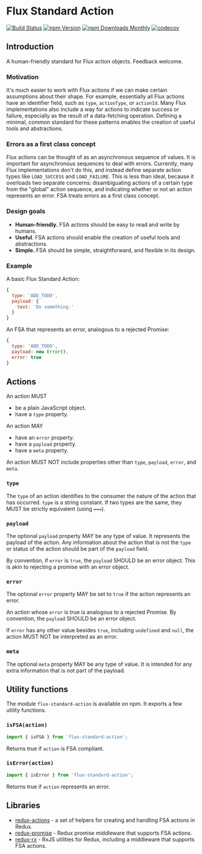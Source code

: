 # Flux Standard Action

[![Build Status](https://travis-ci.org/redux-utilities/flux-standard-action.svg?branch=master)](https://travis-ci.org/redux-utilities/flux-standard-action)
[![npm Version](https://img.shields.io/npm/v/flux-standard-action.svg)](https://www.npmjs.com/package/flux-standard-action)
[![npm Downloads Monthly](https://img.shields.io/npm/dm/flux-standard-action.svg)](https://www.npmjs.com/package/flux-standard-action)
[![codecov](https://codecov.io/gh/redux-utilities/flux-standard-action/branch/master/graph/badge.svg)](https://codecov.io/gh/redux-utilities/flux-standard-action)

## Introduction

A human-friendly standard for Flux action objects. Feedback welcome.

### Motivation

It's much easier to work with Flux actions if we can make certain assumptions about their shape. For example, essentially all Flux actions have an identifier field, such as `type`, `actionType`, or `actionId`. Many Flux implementations also include a way for actions to indicate success or failure, especially as the result of a data-fetching operation. Defining a minimal, common standard for these patterns enables the creation of useful tools and abstractions.

### Errors as a first class concept

Flux actions can be thought of as an asynchronous sequence of values. It is important for asynchronous sequences to deal with errors. Currently, many Flux implementations don't do this, and instead define separate action types like `LOAD_SUCCESS` and `LOAD_FAILURE`. This is less than ideal, because it overloads two separate concerns: disambiguating actions of a certain type from the "global" action sequence, and indicating whether or not an action represents an error. FSA treats errors as a first class concept.

### Design goals

* **Human-friendly.** FSA actions should be easy to read and write by humans.
* **Useful**. FSA actions should enable the creation of useful tools and abstractions.
* **Simple.** FSA should be simple, straightforward, and flexible in its design.

### Example

A basic Flux Standard Action:

```js
{
  type: 'ADD_TODO',
  payload: {
    text: 'Do something.'  
  }
}
```

An FSA that represents an error, analogous to a rejected Promise:

```js
{
  type: 'ADD_TODO',
  payload: new Error(),
  error: true
}
```

## Actions

An action MUST

* be a plain JavaScript object.
* have a `type` property.

An action MAY

* have an `error` property.
* have a `payload` property.
* have a `meta` property.

An action MUST NOT include properties other than `type`, `payload`, `error`, and `meta`.

### `type`

The `type` of an action identifies to the consumer the nature of the action that has occurred. `type` is a string constant. If two types are the same, they MUST be strictly equivalent (using `===`).

### `payload`

The optional `payload` property MAY be any type of value. It represents the payload of the action. Any information about the action that is not the `type` or status of the action should be part of the `payload` field.

By convention, if `error` is `true`, the `payload` SHOULD be an error object. This is akin to rejecting a promise with an error object.

### `error`

The optional `error` property MAY be set to `true` if the action represents an error.

An action whose `error` is true is analogous to a rejected Promise. By convention, the `payload` SHOULD be an error object.

If `error` has any other value besides `true`, including `undefined` and `null`, the action MUST NOT be interpreted as an error.

### `meta`

The optional `meta` property MAY be any type of value. It is intended for any extra information that is not part of the payload.

## Utility functions

The module `flux-standard-action` is available on npm. It exports a few utility functions.

### `isFSA(action)`

```js
import { isFSA } from 'flux-standard-action';
```

Returns true if `action` is FSA compliant.

### `isError(action)`

```js
import { isError } from 'flux-standard-action';
```

Returns true if `action` represents an error.

## Libraries

* [redux-actions](https://github.com/acdlite/redux-actions) - a set of helpers for creating and handling FSA actions in Redux.
* [redux-promise](https://github.com/acdlite/redux-promise) - Redux promise middleware that supports FSA actions.
* [redux-rx](https://github.com/acdlite/redux-rx) - RxJS utilities for Redux, including a middleware that supports FSA actions.
